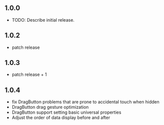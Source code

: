 ## 1.0.0

* TODO: Describe initial release.

## 1.0.2

* patch release

## 1.0.3

* patch release + 1

## 1.0.4

* fix DragButton problems that are prone to accidental touch when hidden
* DragButton drag gesture optimization
* DragButton support setting basic universal properties 
* Adjust the order of data display before and after
